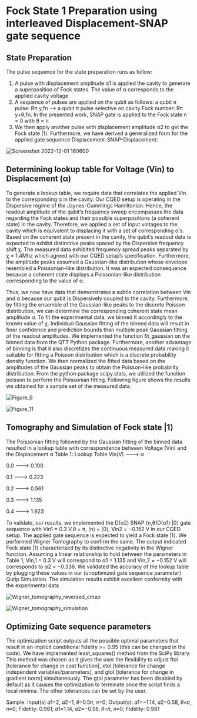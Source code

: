 # Fock State 1 Preparation using interleaved Displacement-SNAP gate sequence
## State Preparation
The pulse sequence for the state preparation runs as follow: 
1) A pulse with displacement amplitude α1 is applied the cavity to generate a superposition of Fock states. The value of α corresponds to the applied cavity voltage 
2) A sequence of pulses are applied on the qubit as follows: a qubit π pulse: Rπ y,fn --> a qubit π pulse selective on cavity Fock number: Rπ y+θ,fn. In the presented work, SNAP gate
is applied to the Fock state n = 0 with θ = π
3) We then apply another pulse with displacement amplitude α2 to get the Fock state |1⟩. Furthermore, we have derived a generalized form for the applied gate sequence
Displacement-SNAP-Displacement:

![Screenshot 2022-12-01 160600](https://user-images.githubusercontent.com/34755328/205087421-c73f5858-8788-4553-9722-f3d3561dab75.png)

## Determining lookup table for Voltage (Vin) to Displacement (α)
To generate a lookup table, we require data that correlates the applied Vin to the corresponding α in the cavity. Our CQED setup is operating in the Dispersive regime of the Jaynes-Cummings Hamiltonian. Hence, the readout
amplitude of the qubit’s frequency sweep encompasses the data regarding the Fock states and their possible superpositions (a coherent state) in the cavity. Therefore, we applied a set of input voltages to the cavity which
is equivalent to displacing it with a set of corresponding α’s. Based on the coherent state present in the cavity, the qubit’s readout data is expected to exhibit distinctive peaks spaced by the Dispersive frequency shift χ. The
measured data exhibited frequency spread peaks separated by χ = 1.4Mhz which agreed with our CQED setup’s specification. Furthermore, the amplitude peaks assumed a Gaussian-like distribution whose envelope resembled
a Poissonian-like distribution. It was an expected consequence because a coherent state displays a Poissonian-like distribution corresponding to the value of α.

Thus, we now have data that demonstrates a subtle correlation between Vin and α because our qubit is Dispersively coupled to the cavity. Furthermore, by fitting the ensemble of the Gaussian-like peaks to the discrete Poisson
distribution, we can determine the corresponding coherent state mean amplitude α. To fit the experimental data, we binned it accordingly to the known value of χ. Individual Gaussian fitting of the binned data will result in finer
confidence and prediction bounds than multiple peak Gaussian fitting of the readout amplitudes. We implemented the function fit_gaussian on the binned data from the QTT Python package. Furthermore, another advantage of binning is that it also discretizes the continuous measured data making it suitable for fitting a Poisson distribution which is a discrete probability
density function. We then normalized the fitted data based on the amplitudes of the Gaussian peaks to obtain the Poisson-like probability distribution. From the python package scipy.stats, we utilized the function poisson
to perform the Poissonian fitting. Following figure shows the results we obtained for a sample set of the measured data. 

![Figure_6](https://user-images.githubusercontent.com/34755328/205089309-015027c0-ebd2-41b7-9faa-0f1a55aa2486.png)

![Figure_11](https://user-images.githubusercontent.com/34755328/205089406-1f825c29-fe68-416f-ab4f-f057c38d4077.png)

## Tomography and Simulation of Fock state |1⟩
The Poissonian fitting followed by the Gaussian fitting of the binned data resulted in a lookup table with correspondence between Voltage (Vin) and the Displacement α
Table 1: Lookup Table
Vin(V) ---> α

 0.0   ---> 0.100

0.1   ---> 0.223

0.2   ---> 0.561

0.3   ---> 1.135

0.4   ---> 1.923

To validate, our results, we implemented the D(α2) SNAP (n,θ)D(α1) |0⟩ gate sequence with Vin1 = 0.3 V,θ = π, |n⟩ = |0⟩, Vin2 = −0.152 V in our CQED setup. The applied gate sequence is expected to yield a Fock state |1⟩. 
We performed Wigner Tomography to confirm the same. The output indicated Fock state |1⟩ characterized by its distinctive negativity in the Wigner function.
Assuming a linear relationship to hold between the parameters in Table 1, Vin,1 = 0.3 V will correspond to α1 = 1.135 and Vin,2 = −0.152 V will corresponds to α2 = −0.336. We validated the accuracy of the lookup table
by plugging these values in our (unoptimized gate sequence parameter) Qutip Simulation. The simulation results exhibit excellent conformity with the experimental data

![Wigner_tomography_reversed_cmap](https://user-images.githubusercontent.com/34755328/205091204-a6b6ba31-3629-4c2e-a989-0b1df4c54fbc.png)

![Wigner_tomography_simulation](https://user-images.githubusercontent.com/34755328/205091294-5f55cd81-5e49-43d4-a0b6-0dcb5645feb0.png)

## Optimizing Gate sequence parameters
The optimization script outputs all the possible optimal parameters that result in an implicit conditional fidelity >= 0.95 (this can be changed in the code). We have implemented least_squares() method from the SciPy library. This method was chosen as it gives the user the flexibility to adjust ftol [tolerance for change in cost function], xtol [tolerance for change independent variables/parameters], and gtol [tolerance for change in gradient norm] simultaneously. 
The gtol parameter has been disabled by default as it causes the optimization to terminate once the script finds a local minima. The other tolerances can be set by the user.

Sample:
Input(s) 𝛼1=2, 𝛼2=1, 𝜃=0.5𝜋, 𝑛=0;
Output(s): 𝛼1=−1.14, 𝛼2=0.58, 𝜃=𝜋, 𝑛=0; Fidelity: 0.981;
𝛼1=1.14, 𝛼2=−0.58, 𝜃=𝜋, 𝑛=0; Fidelity: 0.981
